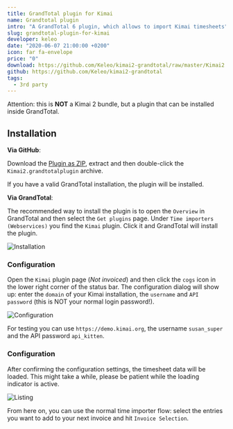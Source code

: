 ```yaml
---
title: GrandTotal plugin for Kimai
name: Grandtotal plugin
intro: "A GrandTotal 6 plugin, which allows to import Kimai timesheets"
slug: grandtotal-plugin-for-kimai
developer: keleo
date: "2020-06-07 21:00:00 +0200"
icon: far fa-envelope
price: "0"
download: https://github.com/Keleo/kimai2-grandtotal/raw/master/Kimai2.grandtotalplugin.zip
github: https://github.com/Keleo/kimai2-grandtotal
tags:
  - 3rd party
---
```


Attention: this is **NOT** a Kimai 2 bundle, but a plugin that can be installed inside GrandTotal.

## Installation

**Via GitHub**:

Download the [Plugin as ZIP](https://github.com/Keleo/kimai2-grandtotal/raw/master/Kimai2.grandtotalplugin.zip), 
extract and then double-click the `Kimai2.grandtotalplugin` archive.

If you have a valid GrandTotal installation, the plugin will be installed.

**Via GrandTotal**:

The recommended way to install the plugin is to open the `Overview` in GrandTotal and then select the `Get plugins` page.
Under `Time importers (Webservices)` you find the `Kimai` plugin. Click it and GrandTotal will install the plugin.

![Installation](https://raw.githubusercontent.com/Keleo/kimai2-grandtotal/master/grandtotal-kimai-installation.png "Kimai plugin installation")

### Configuration

Open the `Kimai` plugin page (_Not invoiced_) and then click the `cogs` icon in the lower right corner of the status bar. 
The configuration dialog will show up: enter the `domain` of your Kimai installation, the `username` and `API password` (this is NOT your normal login password!). 

![Configuration](https://raw.githubusercontent.com/Keleo/kimai2-grandtotal/master/grandtotal-kimai-login.png "Configure the plugin")

For testing you can use `https://demo.kimai.org`, the username `susan_super` and the API password `api_kitten`.

### Configuration

After confirming the configuration settings, the timesheet data will be loaded. 
This might take a while, please be patient while the loading indicator is active.

![Listing](https://raw.githubusercontent.com/Keleo/kimai2-grandtotal/master/grandtotal-kimai-listing.png "Timesheet data listing")

From here on, you can use the normal time importer flow: select the entries you want to add to your next invoice and hit `Invoice Selection`.
